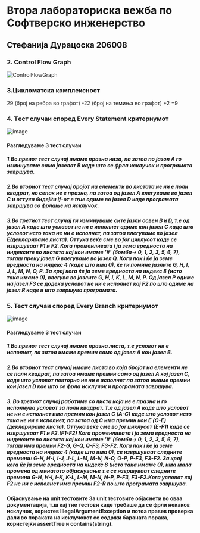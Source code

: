 # Втора лабораториска вежба по Софтверско инженерство
## Стефанија Дурацоска 206008
### 2. Control Flow Graph

![ControlFlowGraph](https://user-images.githubusercontent.com/86681270/171759966-a20e0b10-ce96-40a5-b3d4-4fd4231c0077.png)
### 3.Цикломатска комплексност
29 (број на ребра во графот) -22 (број на темиња во графот) +2 =9 

### 4. Tест случаи според Every Statement критериумот

![image](https://user-images.githubusercontent.com/86681270/171935851-1a78393c-79c0-4975-a0c1-7cdca0d28ac5.png) 

#### Разгледуваме 3 тест случаи
##### 1.Во првиот тест случај имаме празна низа, па затоа по јазол А го изминуваме само јазелот B каде што се фрла исклучок и програмата завршува.
##### 2.Во вториот тест случај бројот на елементи во листата не ни е полн квадрат, но сепак не е празна, па затоа од јазел A влегуваме во јазел C и оттука бидејќи if-от е true одиме во јазел D каде програмата завршува со фрлање на исклучок.
##### 3.Во третиот тест случај ги изминуваме сите јазли освен B и D, т.е од јазел А каде што условот не ни е исполнет одиме кон јазел C каде што условот исто така не ни е исполнет, па затоа влегуваме во јазел Е(декларираме листа). Оттука веќе сме во for циклусот каде се извршуваат F1 и F2. Кога променливата i ја зема вредноста на индексите во листата кај кои имаме '#' (бомба-> 0, 1, 2, 3, 5, 6, 7), тогаш преку јазел G влегуваме во јазел Q. Кога пак i ќе ја земе вредноста на индекс 4 (каде што има 0), ќе ги помине јазлите G, H, I, J, L, M, N, O, P. За крај кога ќе ја земе вредноста на индекс 8 (исто така имаме 0), влегува во јазлите G, H, I, K, L, M, N, P. Од јазел P одиме на јазел F3 се додека условот не ни е исполнет кај F2 по што одиме на јазел R каде и што завршува програмата. 


### 5. Тест случаи според Every Branch критериумот

![image](https://user-images.githubusercontent.com/86681270/171935875-ff3830f0-6587-461d-9c33-a7a0a403b0b7.png)

#### Разгледуваме 3 тест случаи
##### 1.Во првиот тест случај имаме празна листа, т.е условот ни е исполнет, па затоа имаме премин само од јазел A кон јазел B.
##### 2.Во вториот тест случај имаме листа во која бројот на елементи не се полн квадрат, па затоа имаме премин само од јазел A кој јазел C, каде што условот повторно не ни е исполнет па затоа имаме премин кон јазел D кае што се фрла исклучок и програмата завршува.
##### 3. Во третиот случај работиме со листа која не е празна и го исполнува условот за полн квадрат. Т.е од јазел А каде што условот не ни е исполнет има премин кон јазел C (A-C) каде што условот исто така не ни е исполнет, па затоа од C има премин кон Е (C-E)(декларираме листа). Оттука веќе сме во for циклусот (Е-F1) каде се извршуваат F1 и F2.(F1-F2) Кога променливата i ја зема вредноста на индексите во листата кај кои имаме '#' (бомба-> 0, 1, 2, 3, 5, 6, 7), тогаш има премин F2-G, G-Q, Q-F3, F3-F2. Кога пак i ќе ја земе вредноста на индекс 4 (каде што има 0), се извршуваат следните премини: G-H, H-I, I-J, J-L, L-M, M-N, N-O, O-P, P-F3, F3-F2.  За крај кога ќе ја земе вредноста на индекс 8 (исто така имаме 0), има мала промена од минатото објаснување т.е се извршуваат следните премини G-H, H-I, I-K, K-L, L-M, M-N, N-P, P-F3, F3-F2.Кога условот кај F2 не ни е исполнет има премин F2-R по што програмата завршува.

#### Објаснување на unit тестовите За unit тестовите објаснети во оваа документација, т.ш кај тие тестови каде требаше да се фрли некаков исклучок, користев IllegalArgumentException  и потоа правев проверка дали во пораката на исклучокот се содржи бараната порака, користејќи assertTrue и contains(string).

